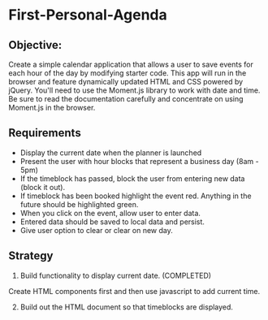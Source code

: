 # First-Personal-Agenda

## Objective: 
Create a simple calendar application that allows a user to save events for each hour of the day by modifying starter code. This app will run in the browser and feature dynamically updated HTML and CSS powered by jQuery.
You'll need to use the Moment.js library to work with date and time. Be sure to read the documentation carefully and concentrate on using Moment.js in the browser.

## Requirements

- Display the current date when the planner is launched
- Present the user with hour blocks that represent a business day (8am - 5pm)
- If the timeblock has passed, block the user from entering new data (block it out). 
- If timeblock has been booked highlight the event red. Anything in the future should be highlighted green.
- When you click on the event, allow user to enter data. 
- Entered data should be saved to local data and persist. 
- Give user option to clear or clear on new day. 

## Strategy

1) Build functionality to display current date. (COMPLETED)

Create HTML components first and then use javascript to add current time. 

2) Build out the HTML document so that timeblocks are displayed.
